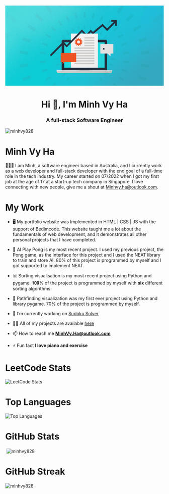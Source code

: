![](https://raw.githubusercontent.com/minhvy828/minhvy828/main/a.gif)
<h1 align="center">Hi 👋, I'm Minh Vy Ha</h1>
<h3 align="center">A full-stack Software Engineer</h3>

<p align="left"> <img src="https://komarev.com/ghpvc/?username=minhvy828&label=Profile%20views&color=0e75b6&style=flat" alt="minhvy828" /> </p>

# Minh Vy Ha
👨🏻‍💻 I am Minh, a software engineer based in Australia, and I currently work as a web developer and full-stack developer with the end goal of a full-time role in the tech industry. My career started on 07/2022 when I got my first job at the age of 17 at a start-up tech company in Singapore. I love connecting with new people, give me a shout at Minhvy.ha@outlook.com.

# My Work
- 🖥 My portfolio website was Implemented in HTML | CSS | JS with the support of Bedimcode. This website taught me a lot about the fundamentals of web development, and it demonstrates all other personal projects that I have completed.

- 🤖 AI Play Pong is my most recent project. I used my previous project, the Pong game, as the interface for this project and I used the NEAT library to train and store AI. 80% of this project is programmed by myself and I got supported to implement NEAT.

- 📊 Sorting visualisation is my most recent project using Python and pygame. 𝟏𝟎𝟎% of the project is programmed by myself with 𝐬𝐢𝐱 different sorting algorithms.

- 🧭 Pathfinding visualization was my first ever project using Python and library pygame. 70% of the project is programmed by myself.

- 🔭 I’m currently working on [Sudoku Solver](https://github.com/minhvy828/Sudoku)

- 👨‍💻 All of my projects are available [here](https://minhvyha.tech)

- 📫 How to reach me **MinhVy.Ha@outlook.com**


- ⚡ Fun fact **I love piano and exercise**

# LeetCode Stats

![LeetCode Stats](https://leetcode.card.workers.dev/minhvy828?theme=dark&font=baloo&extension=activity)

# Top Languages

![Top Languages](https://github-readme-stats.vercel.app/api/top-langs/?username=minhvy828&langs_count=8&theme=github_dark)

# GitHub Stats

<p>&nbsp;<img align="center" src="https://github-readme-stats.vercel.app/api?username=minhvy828&theme=github_dark&show_icons=true&count_private=true" alt="minhvy828" /></p>

# GitHub Streak

<p><img align="center" src="http://github-readme-streak-stats.herokuapp.com?user=minhvy828&theme=github-dark-blue&date_format=j%20M%5B%20Y%5D" alt="minhvy828" /></p>


